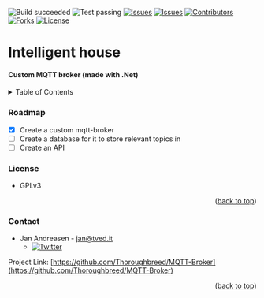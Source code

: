 ![Build succeeded][build-shield]
![Test passing][test-shield]
[![Issues][issues-shield]][issues-url]
[![Issues][closed-shield]][issues-url]
[![Contributors][contributors-shield]][contributors-url]
[![Forks][forks-shield]][forks-url]
[![License][license-shield]][license-url]

# Intelligent house
#### Custom MQTT broker (made with .Net)
<!-- TABLE OF CONTENTS -->
<details>
  <summary>Table of Contents</summary>
  <ol>
    <li><a href="#roadmap">Roadmap</a></li>
    <li><a href="#license">License</a></li>
    <li><a href="#contact">Contact</a></li>
  </ol>
</details>

### Roadmap
- [X] Create a custom mqtt-broker 
- [ ] Create a database for it to store relevant topics in
- [ ] Create an API

### License
* GPLv3
<p align="right">(<a href="#top">back to top</a>)</p>

### Contact
- Jan Andreasen - jan@tved.it
  - [![Twitter][twitter-shield]][twitter-url]

Project Link: [https://github.com/Thoroughbreed/MQTT-Broker](https://github.com/Thoroughbreed/MQTT-Broker)
<p align="right">(<a href="#top">back to top</a>)</p>


<!-- MARKDOWN LINKS & IMAGES -->
<!-- https://www.markdownguide.org/basic-syntax/#reference-style-links -->
[build-shield]: https://img.shields.io/badge/Build-passed-brightgreen.svg
[test-shield]: https://img.shields.io/badge/Tests-passed-brightgreen.svg
[contributors-shield]: https://img.shields.io/github/contributors/Thoroughbreed/MQTT-Broker.svg?style=badge
[contributors-url]: https://github.com/Thoroughbreed/MQTT-Broker/graphs/contributors
[forks-shield]: https://img.shields.io/github/forks/Thoroughbreed/MQTT-Broker.svg?style=badge
[forks-url]: https://github.com/Thoroughbreed/MQTT-Broker/network/members
[issues-shield]: https://img.shields.io/github/issues/Thoroughbreed/MQTT-Broker.svg?style=badge
[closed-shield]: https://img.shields.io/github/issues-closed/Thoroughbreed/MQTT-Broker?label=%20
[issues-url]: https://github.com/Thoroughbreed/MQTT-Broker/issues
[license-shield]: https://img.shields.io/github/license/Thoroughbreed/MQTT-Broker.svg?style=badge
[license-url]: https://github.com/Thoroughbreed/MQTT-Broker/blob/master/LICENSE
[twitter-shield]: https://img.shields.io/twitter/follow/andreasen_jan?style=social
[twitter-url]: https://twitter.com/andreasen_jan
